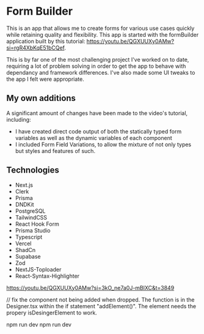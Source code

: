 # Form Builder

This is an app that allows me to create forms for various use cases quickly while retaining quality and flexibility.
This app is started with the formBuilder application built by this tutorial: https://youtu.be/QGXUUXy0AMw?si=rgR4XbKqE51bCQef.

This is by far one of the most challenging project I've worked on to date, requiring a lot of problem solving in order to get the app to behave with dependancy and framework differences. I've also made some
UI tweaks to the app I felt were appropriate.

## My own additions

A significant amount of changes have been made to the video's tutorial, including:

-   I have created direct code output of both the statically typed form variables as well as the dynamic variables of each component
-   I included Form Field Variations, to allow the mixture of not only types but styles and features of such.

## Technologies

-   Next.js
-   Clerk
-   Prisma
-   DNDKit
-   PostgreSQL
-   TailwindCSS
-   React Hook Form
-   Prisma Studio
-   Typescript
-   Vercel
-   ShadCn
-   Supabase
-   Zod
-   NextJS-Toploader
-   React-Syntax-Highlighter

<!-- video progress: 3:47:45 -->

https://youtu.be/QGXUUXy0AMw?si=3kO_ne7a0J-mBlXC&t=3849

// fix the component not being added when dropped. The function is in the Designer.tsx within the if statement "addElement()". The element needs the propery isDesingerElement to work.

<div className="flex w-full"></div>
npm run dev
npm run dev
